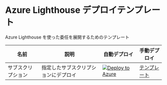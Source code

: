 # Azure Lighthouse デプロイテンプレート

Azure Lighthouse を使った委任を展開するためのテンプレート

| 名前 | 説明 | 自動デプロイ | 手動デプロイ |
|---|---|---|---|
| サブスクリプション | 指定したサブスクリプションにデプロイ | [![Deploy to Azure](https://aka.ms/deploytoazurebutton)](https://portal.azure.com/#create/Microsoft.Template/uri/https%3A%2F%2Fgithub.com%2Fakinaritsugo%2Fazure-lighthouse-deploy-template%2Fblob%2Fmain%2Ftemplate%2Fdeploy-subscription.json) | [テンプレート](./template/deploy-subscription.json) |




